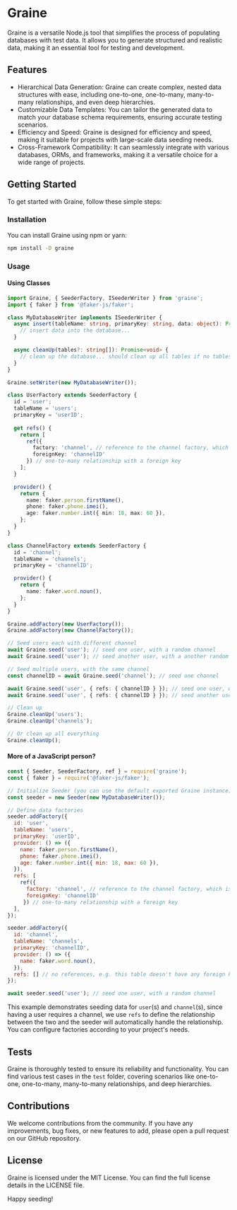# Graine
Graine is a versatile Node.js tool that simplifies the process of populating databases with test data. It allows you to generate structured and realistic data, making it an essential tool for testing and development.

## Features
- Hierarchical Data Generation: Graine can create complex, nested data structures with ease, including one-to-one, one-to-many, many-to-many relationships, and even deep hierarchies.
- Customizable Data Templates: You can tailor the generated data to match your database schema requirements, ensuring accurate testing scenarios.
- Efficiency and Speed: Graine is designed for efficiency and speed, making it suitable for projects with large-scale data seeding needs.
- Cross-Framework Compatibility: It can seamlessly integrate with various databases, ORMs, and frameworks, making it a versatile choice for a wide range of projects.

## Getting Started
To get started with Graine, follow these simple steps:

### Installation
You can install Graine using npm or yarn:
```bash
npm install -D graine
```

### Usage
#### Using Classes
```typescript
import Graine, { SeederFactory, ISeederWriter } from 'graine';
import { faker } from '@faker-js/faker';

class MyDatabaseWriter implements ISeederWriter {
  async insert(tableName: string, primaryKey: string, data: object): Promise<number> {
    // insert data into the database...
  }

  async cleanUp(tables?: string[]): Promise<void> {
    // clean up the database... should clean up all tables if no tables are specified
  }
}

Graine.setWriter(new MyDatabaseWriter());

class UserFactory extends SeederFactory {
  id = 'user';
  tableName = 'users';
  primaryKey = 'userID';
  
  get refs() {
    return [
      ref({ 
        factory: 'channel', // reference to the channel factory, which is defined below
        foreignKey: 'channelID'
      }) // one-to-many relationship with a foreign key
    ];
  }

  provider() {
    return {
      name: faker.person.firstName(),
      phone: faker.phone.imei(),
      age: faker.number.int({ min: 18, max: 60 }),
    };
  }
}

class ChannelFactory extends SeederFactory {
  id = 'channel';
  tableName = 'channels';
  primaryKey = 'channelID';

  provider() {
    return {
      name: faker.word.noun(),
    };
  }
}

Graine.addFactory(new UserFactory());
Graine.addFactory(new ChannelFactory());

// Seed users each with different channel
await Graine.seed('user'); // seed one user, with a random channel
await Graine.seed('user'); // seed another user, with a another random channel

// Seed multiple users, with the same channel
const channelID = await Graine.seed('channel'); // seed one channel

await Graine.seed('user', { refs: { channelID } }); // seed one user, with the specified channel
await Graine.seed('user', { refs: { channelID } }); // seed another user, with the same channel

// Clean up
Graine.cleanUp('users');
Graine.cleanUp('channels');

// Or clean up all everything
Graine.cleanUp();
```

#### More of a JavaScript person?
```javascript
const { Seeder, SeederFactory, ref } = require('graine');
const { faker } = require('@faker-js/faker');

// Initialize Seeder (you can use the default exported Graine instance)
const seeder = new Seeder(new MyDatabaseWriter());

// Define data factories
seeder.addFactory({
  id: 'user',
  tableName: 'users',
  primaryKey: 'userID',
  provider: () => ({
    name: faker.person.firstName(),
    phone: faker.phone.imei(),
    age: faker.number.int({ min: 18, max: 60 }),
  }),
  refs: [
    ref({ 
      factory: 'channel', // reference to the channel factory, which is defined below
      foreignKey: 'channelID'
     }) // one-to-many relationship with a foreign key
  ],
});

seeder.addFactory({
  id: 'channel',
  tableName: 'channels',
  primaryKey: 'channelID',
  provider: () => ({
    name: faker.word.noun(),
  }),
  refs: [] // no references, e.g. this table doesn't have any foreign keys
});

await seeder.seed('user'); // seed one user, with a random channel
```

This example demonstrates seeding data for `user`(s) and `channel`(s), since having a user requires a channel, we use `refs` to define the relationship between the two and the seeder will automatically handle the relationship. You can configure factories according to your project's needs.

## Tests
Graine is thoroughly tested to ensure its reliability and functionality. You can find various test cases in the `test` folder, covering scenarios like one-to-one, one-to-many, many-to-many relationships, and deep hierarchies.

## Contributions
We welcome contributions from the community. If you have any improvements, bug fixes, or new features to add, please open a pull request on our GitHub repository.

## License
Graine is licensed under the MIT License. You can find the full license details in the LICENSE file.

Happy seeding!